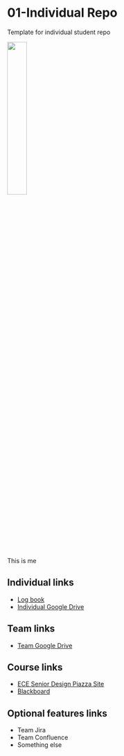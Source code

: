 # 01-Individual Repo
Template for individual student repo

<img src="./images/DSC06703.JPEG" width="30%">
<p> This is me </p>

## Individual links
- [Log book](https://docs.google.com/document/d/1OJYutbN_MY-syObeb2vI8-ofAb3iw49PD-LApHr5WCU/edit?usp=drive_link)
- [Individual Google Drive](https://drive.google.com/drive/folders/1okUUva7O-ZyjDc2IDMS07VNr4SvjydzP?usp=drive_link)

## Team links
- [Team Google Drive]()

## Course links
- [ECE Senior Design Piazza Site](https://piazza.com/bu/fall2025/ec463/home)
- [Blackboard](http://learn.bu.edu/)

## Optional features links
- Team Jira
- Team Confluence
- Something else
